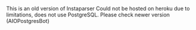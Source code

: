 This is an old version of Instaparser
Could not be hosted on heroku due to limitations, does not use PostgreSQL. Please check newer version (AIOPostgresBot)